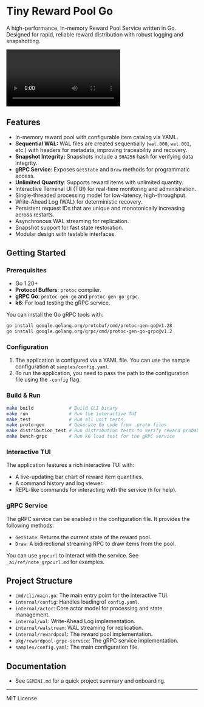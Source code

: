 # Tiny Reward Pool Go

A high-performance, in-memory Reward Pool Service written in Go. Designed for rapid, reliable reward distribution with robust logging and snapshotting.

<video controls src="https://github.com/user-attachments/assets/eb0a256e-d5cb-4e91-8733-cdfffb689fa8" title="Title"></video>

## Features
- In-memory reward pool with configurable item catalog via YAML.
- **Sequential WAL:** WAL files are created sequentially (`wal.000`, `wal.001`, etc.) with headers for metadata, improving traceability and recovery.
- **Snapshot Integrity:** Snapshots include a `SHA256` hash for verifying data integrity.
- **gRPC Service**: Exposes `GetState` and `Draw` methods for programmatic access.
- **Unlimited Quantity**: Supports reward items with unlimited quantity.
- Interactive Terminal UI (TUI) for real-time monitoring and administration.
- Single-threaded processing model for low-latency, high-throughput.
- Write-Ahead Log (WAL) for deterministic recovery.
- Persistent request IDs that are unique and monotonically increasing across restarts.
- Asynchronous WAL streaming for replication.
- Snapshot support for fast state restoration.
- Modular design with testable interfaces.

## Getting Started

### Prerequisites
- Go 1.20+
- **Protocol Buffers**: `protoc` compiler.
- **gRPC Go**: `protoc-gen-go` and `protoc-gen-go-grpc`.
- **k6**: For load testing the gRPC service.

You can install the Go gRPC tools with:
```sh
go install google.golang.org/protobuf/cmd/protoc-gen-go@v1.28
go install google.golang.org/grpc/cmd/protoc-gen-go-grpc@v1.2
```

### Configuration
1.  The application is configured via a YAML file. You can use the sample configuration at `samples/config.yaml`.
2.  To run the application, you need to pass the path to the configuration file using the `-config` flag.

### Build & Run
```sh
make build             # Build CLI binary
make run               # Run the interactive TUI
make test              # Run all unit tests
make proto-gen         # Generate Go code from .proto files
make distribution_test # Run distribution tests to verify reward probabilities
make bench-grpc        # Run k6 load test for the gRPC service
```

### Interactive TUI
The application features a rich interactive TUI with:
- A live-updating bar chart of reward item quantities.
- A command history and log viewer.
- REPL-like commands for interacting with the service (`h` for help).

### gRPC Service
The gRPC service can be enabled in the configuration file. It provides the following methods:
- `GetState`: Returns the current state of the reward pool.
- `Draw`: A bidirectional streaming RPC to draw items from the pool.

You can use `grpcurl` to interact with the service. See `_ai/ref/note_grpcurl.md` for examples.

## Project Structure
- `cmd/cli/main.go`: The main entry point for the interactive TUI.
- `internal/config`: Handles loading of `config.yaml`.
- `internal/actor`: Core actor model for processing and state management.
- `internal/wal`: Write-Ahead Log implementation.
- `internal/walstream`: WAL streaming for replication.
- `internal/rewardpool`: The reward pool implementation.
- `pkg/rewardpool-grpc-service`: The gRPC service implementation.
- `samples/config.yaml`: The main configuration file.

## Documentation
- See `GEMINI.md` for a quick project summary and onboarding.

---
MIT License